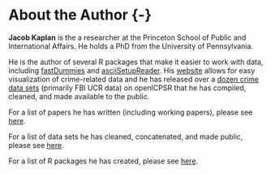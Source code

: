 # About the Author {-}


**Jacob Kaplan** is the a researcher at the Princeton School of Public and International Affairs. He holds a PhD from the University of Pennsylvania. 

He is the author of several R packages that make it easier to work with data, including  [fastDummies](https://jacobkap.github.io/fastDummies/) and [asciiSetupReader](https://jacobkap.github.io/asciiSetupReader/). His [website](http://jacobdkaplan.com/) allows for easy visualization of crime-related data and he has released over a [dozen crime data sets](http://jacobdkaplan.com/data.html) (primarily FBI UCR data) on openICPSR that he has compiled, cleaned, and made available to the public.


For a list of papers he has written (including working papers), please see [here](http://jacobdkaplan.com/research.html).

For a list of data sets he has cleaned, concatenated, and made public, please see [here](http://jacobdkaplan.com/data.html).

For a list of R packages he has created, please see [here](https://jacobdkaplan.com/packages.html).

